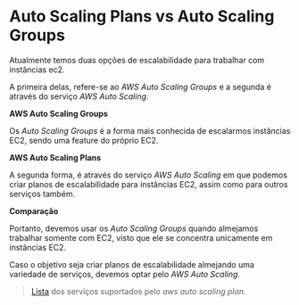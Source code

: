 # Auto Scaling Plans vs Auto Scaling Groups

Atualmente temos duas opções de escalabilidade para trabalhar com instâncias ec2.

A primeira delas, refere-se ao *AWS Auto Scaling Groups* e a segunda é através do serviço *AWS Auto Scaling*.

**AWS Auto Scaling Groups**

Os *Auto Scaling Groups* é a forma mais conhecida de escalarmos instâncias EC2, sendo uma feature do próprio EC2.

**AWS Auto Scaling Plans**

A segunda forma, é através do serviço *AWS Auto Scaling* em que podemos criar planos de escalabilidade para instâncias EC2, assim como para outros serviços também. 

**Comparação**

Portanto, devemos usar os *Auto Scaling Groups* quando almejamos trabalhar somente com EC2, visto que ele se concentra unicamente em instâncias EC2.

Caso o objetivo seja criar planos de escalabilidade almejando uma variedade de serviços, devemos optar pelo *AWS Auto Scaling*.

> [Lista](../../services/aws-auto-scaling/README.md#serviços-aws-escaláveis) dos serviços suportados pelo *aws auto scaling plan*.
